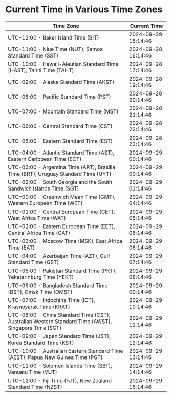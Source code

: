 # Current Time in Various Time Zones

| Time Zone | Current Time |
|-----------|--------------|
| UTC-12:00 - Baker Island Time (BIT) | 2024-09-29 15:14:46 |
| UTC-11:00 - Niue Time (NUT), Samoa Standard Time (SST) | 2024-09-28 16:14:46 |
| UTC-10:00 - Hawaii-Aleutian Standard Time (HAST), Tahiti Time (TAHT) | 2024-09-28 17:14:46 |
| UTC-09:00 - Alaska Standard Time (AKST) | 2024-09-28 19:14:46 |
| UTC-08:00 - Pacific Standard Time (PST) | 2024-09-28 20:14:46 |
| UTC-07:00 - Mountain Standard Time (MST) | 2024-09-28 21:14:46 |
| UTC-06:00 - Central Standard Time (CST) | 2024-09-28 22:14:46 |
| UTC-05:00 - Eastern Standard Time (EST) | 2024-09-28 23:14:46 |
| UTC-04:00 - Atlantic Standard Time (AST), Eastern Caribbean Time (ECT) | 2024-09-29 00:14:46 |
| UTC-03:00 - Argentina Time (ART), Brasília Time (BRT), Uruguay Standard Time (UYT) | 2024-09-29 00:14:46 |
| UTC-02:00 - South Georgia and the South Sandwich Islands Time (SGT) | 2024-09-29 01:14:46 |
| UTC±00:00 - Greenwich Mean Time (GMT), Western European Time (WET) | 2024-09-29 04:14:46 |
| UTC+01:00 - Central European Time (CET), West Africa Time (WAT) | 2024-09-29 05:14:46 |
| UTC+02:00 - Eastern European Time (EET), Central Africa Time (CAT) | 2024-09-29 06:14:46 |
| UTC+03:00 - Moscow Time (MSK), East Africa Time (EAT) | 2024-09-29 06:14:46 |
| UTC+04:00 - Azerbaijan Time (AZT), Gulf Standard Time (GST) | 2024-09-29 07:14:46 |
| UTC+05:00 - Pakistan Standard Time (PKT), Yekaterinburg Time (YEKT) | 2024-09-29 08:14:46 |
| UTC+06:00 - Bangladesh Standard Time (BST), Omsk Time (OMST) | 2024-09-29 09:14:46 |
| UTC+07:00 - Indochina Time (ICT), Krasnoyarsk Time (KRAT) | 2024-09-29 10:14:46 |
| UTC+08:00 - China Standard Time (CST), Australian Western Standard Time (AWST), Singapore Time (SGT) | 2024-09-29 11:14:46 |
| UTC+09:00 - Japan Standard Time (JST), Korea Standard Time (KST) | 2024-09-29 12:14:46 |
| UTC+10:00 - Australian Eastern Standard Time (AEST), Papua New Guinea Time (PGT) | 2024-09-29 13:14:46 |
| UTC+11:00 - Solomon Islands Time (SBT), Vanuatu Time (VUT) | 2024-09-29 14:14:46 |
| UTC+12:00 - Fiji Time (FJT), New Zealand Standard Time (NZST) | 2024-09-29 15:14:46 |
